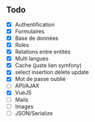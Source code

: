 ## Todo

- [x] Authentification
- [x] Formulaires
- [x] Base de données
- [x] Roles
- [x] Relations entre entités
- [x] Multi langues
- [x] Cache (juste lien symfony)
- [x] select insertion delete update
- [x] Mot de passe oublié
- [ ] API/AJAX
- [x] VueJS
- [ ] Mails
- [ ] Images
- [ ] JSON/Serialize